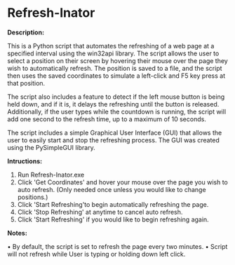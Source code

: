 # Refresh-Inator

**Description:**

This is a Python script that automates the refreshing of a web page at a specified interval using the win32api library. The script allows the user to select a position on their screen by hovering their mouse over the page they wish to automatically refresh. The position is saved to a file, and the script then uses the saved coordinates to simulate a left-click and F5 key press at that position.

The script also includes a feature to detect if the left mouse button is being held down, and if it is, it delays the refreshing until the button is released. Additionally, if the user types while the countdown is running, the script will add one second to the refresh time, up to a maximum of 10 seconds.

The script includes a simple Graphical User Interface (GUI) that allows the user to easily start and stop the refreshing process. The GUI was created using the PySimpleGUI library.

**Intructions:**
1. Run Refresh-Inator.exe
2. Click 'Get Coordinates' and hover your mouse over the page you wish to auto refresh. (Only needed once unless you would like to change positions.)
3. Click 'Start Refreshing'to begin automatically refreshing the page.
4. Click 'Stop Refreshing' at anytime to cancel auto refresh.
5. Click 'Start Refreshing' if you would like to begin refreshing again.

**Notes:**

• By default, the script is set to refresh the page every two minutes.
• Script will not refresh while User is typing or holding down left click.
